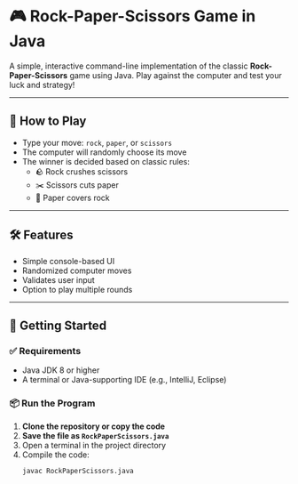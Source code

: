 # 🎮 Rock-Paper-Scissors Game in Java

A simple, interactive command-line implementation of the classic **Rock-Paper-Scissors** game using Java. Play against the computer and test your luck and strategy!

---

## 📌 How to Play

- Type your move: `rock`, `paper`, or `scissors`
- The computer will randomly choose its move
- The winner is decided based on classic rules:
  - 🪨 Rock crushes scissors
  - ✂️ Scissors cuts paper
  - 📄 Paper covers rock

---

## 🛠️ Features

- Simple console-based UI
- Randomized computer moves
- Validates user input
- Option to play multiple rounds

---

## 🚀 Getting Started

### ✅ Requirements
- Java JDK 8 or higher
- A terminal or Java-supporting IDE (e.g., IntelliJ, Eclipse)

### 📦 Run the Program

1. **Clone the repository or copy the code**
2. **Save the file as `RockPaperScissors.java`**
3. Open a terminal in the project directory
4. Compile the code:
   ```bash
   javac RockPaperScissors.java
